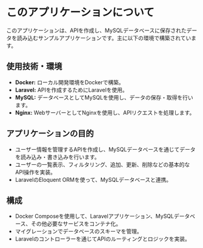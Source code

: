 # このアプリケーションについて
このアプリケーションは、APIを作成し、MySQLデータベースに保存されたデータを読み込むサンプルアプリケーションです。主に以下の環境で構築されています。

## 使用技術・環境
- __Docker:__ ローカル開発環境をDockerで構築。
- __Laravel:__ APIを作成するためにLaravelを使用。
- __MySQL:__ データベースとしてMySQLを使用し、データの保存・取得を行います。
- __Nginx:__ WebサーバーとしてNginxを使用し、APIリクエストを処理します。

## アプリケーションの目的
- ユーザー情報を管理するAPIを作成し、MySQLデータベースを通じてデータを読み込み・書き込みを行います。
- ユーザーの一覧表示、フィルタリング、追加、更新、削除などの基本的なAPI操作を実装。
- LaravelのEloquent ORMを使って、MySQLデータベースと連携。

## 構成
- Docker Composeを使用して、Laravelアプリケーション、MySQLデータベース、その他必要なサービスをコンテナ化。
- マイグレーションでデータベースのスキーマを管理。
- Laravelのコントローラーを通じてAPIのルーティングとロジックを実装。

